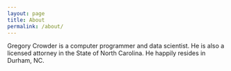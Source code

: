 ```yaml
---
layout: page
title: About
permalink: /about/
---
```


Gregory Crowder is a computer programmer and data scientist. He is also a licensed attorney in the State of North Carolina. He happily resides in Durham, NC.
